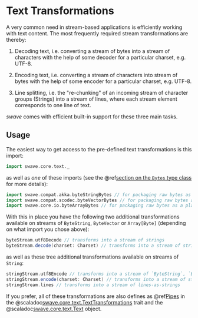 Text Transformations
====================

A very common need in stream-based applications is efficiently working with text content. The most frequently required
stream transformations are thereby:

1. Decoding text, i.e. converting a stream of bytes into a stream of characters with the help of some decoder for a
   particular charset, e.g. UTF-8.
    
2. Encoding text, i.e. converting a stream of characters into stream of bytes with the help of some encoder for a
   particular charset, e.g. UTF-8.
   
3. Line splitting, i.e. the "re-chunking" of an incoming stream of character groups (Strings) into a stream of lines,
   where each stream element corresponds to one line of text.

*swave* comes with efficient built-in support for these three main tasks.
 
 
Usage
-----

The easiest way to get access to the pre-defined text transformations is this import:

```scala
import swave.core.text._
```

as well as *one* of these imports (see the @ref[section on the `Bytes` type class][bytes] for more details):

```scala
import swave.compat.akka.byteStringBytes // for packaging raw bytes as an `akka.util.ByteString`
import swave.compat.scodec.byteVectorBytes // for packaging raw bytes as an `scodec.bits.ByteVector`
import swave.core.io.byteArrayBytes // for packaging raw bytes as a plain `Array[Byte]` 
```

With this in place you have the following two additional transformations available on streams of `ByteString`,
`ByteVector` or `Array[Byte]` (depending on what import you chose above):

```scala
byteStream.utf8Decode // transforms into a stream of strings
byteStream.decode(charset: Charset) // transforms into a stream of strings
```
 
as well as these tree additional transformations available on streams of `String`:
 
```scala
stringStream.utf8Encode // transforms into a stream of `ByteString`, `ByteVector` or `Array[Byte]`
stringStream.encode(charset: Charset) // transforms into a stream of strings
stringStream.lines // transforms into a stream of lines-as-strings 
```

If you prefer, all of these transformations are also defines as @ref[Pipes] in the
@scaladoc[swave.core.text.TextTransformations] trait and the @scaladoc[swave.core.text.Text] object.
 
 
  [bytes]: file-io.md#the-bytes-t-type-class
  [Pipes]: ../further/pipes.md
  [swave.core.text.TextTransformations]: swave.core.text.TextTransformations
  [swave.core.text.Text]: swave.core.text.Text$